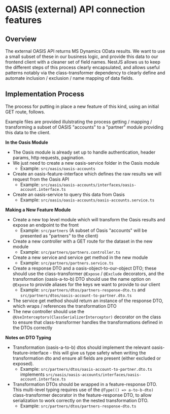 # OASIS (external) API connection features

## Overview

The external OASIS API returns MS Dynamics OData results. We want to use a small subset of these in our business logic, and provide this data to our frontend client with a cleaner set of field names. NestJS allows us to keep the different steps of this process clearly encapsulated, and allows useful patterns notably via the class-transformer dependency to clearly define and automate inclusion / exclusion / name mapping of data fields.

## Implementation Process

The process for putting in place a new feature of this kind, using an initial GET route, follows.

Example files are provided illulstrating the process getting / mapping / transforming a subset of OASIS "accounts" to a "partner" module providing this data to the client.

**In the Oasis Module**

- The Oasis module is already set up to handle authentication, header params, http requests, pagination.
- We just need to create a new oasis-service folder in the Oasis module
  - Example: `src/oasis/oasis-accounts`
- Create an oasis-feature-interface which defines the raw results we will request from the Oasis API
  - Example: `src/oasis/oasis-accounts/interfaces/oasis-account.interface.ts`
- Create an oasis-service to query this data from Oasis
  - Example: `src/oasis/oasis-accounts/oasis-accounts.service.ts`

**Making a New Feature Module**

- Create a new top level module which will transform the Oasis results and expose an endpoint to the front
  - Example: `src/partners` (A subset of Oasis "accounts" will be presented as "partners" to the client)
- Create a new controller with a GET route for the dataset in the new module
  - Example: `src/partners/partners.controller.ts`
- Create a new service and service get method in the new module
  - Example: `src/partners/partners.service.ts`
- Create a response DTO and a oasis-object-to-our-object DTO; these should use the class-transformer `@Expose` / `@Exclude` decorators, and the transformation (oasis-a-to-b) DTO should use the name option on `@Expose` to provide aliases for the keys we want to provide to our client
  - Example: `src/partners/dtos/partners-response-dto.ts` and `src/partners/dtos/oasis-account-to-partner.dto.ts`
- The service get method should return an instance of the response DTO, which wraps / references the transformation DTO
- The new controller should use the `@UseInterceptors(ClassSerializerInterceptor)` decorator on the class to ensure that class-transformer handles the transformations defined in the DTOs correctly

**Notes on DTO Typing**

- Transformation (oasis-a-to-b) dtos should implement the relevant oasis-feature-interface - this will give us type safety when writing the transformation dto and ensure all fields are present (either excluded or exposed).
  - Example: `src/partners/dtos/oasis-account-to-partner.dto.ts` implements `src/oasis/oasis-accounts/interfaces/oasis-account.interface.ts`
- Transformation DTOs should be wrapped in a feature-response DTO. This multi-level typing requires use of the `@Type(() => a-to-b-dto)` class-transformer decorator in the feature-response DTO, to allow serialization to work correctly on the nested transformation DTO.
  - Example: `src/partners/dtos/partners-response-dto.ts`
